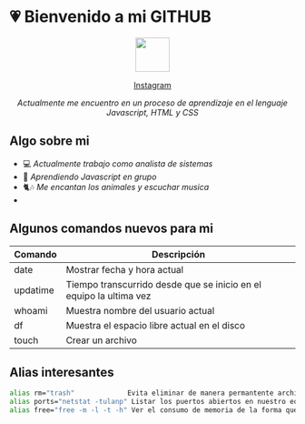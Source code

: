 # :heartpulse: Bienvenido a mi GITHUB

<p align="center">
<img src="https://media4.giphy.com/media/UQVR7ZpPxQpPHwgGLF/giphy.gif?cid=790b7611b00dcc5595d420533d8aa72601843913cd18d835&rid=giphy.gif&ct=s" width=60>
<p align="center">
    <img src="https://media4.giphy.com/media/fG9Pv7x7mNEdakJ38y/200w.webp?cid=790b7611rt427fndm5ztn886186ekcd1lddl21rgf1sumd1w&rid=200w.webp&ct=s" width=15>
    <a href="https://www.instagram.com/laura.zuluagaj">Instagram</a>
    <img src="https://media4.giphy.com/media/fG9Pv7x7mNEdakJ38y/200w.webp?cid=790b7611rt427fndm5ztn886186ekcd1lddl21rgf1sumd1w&rid=200w.webp&ct=s" width=15>

*<p align="center">Actualmente me encuentro en un proceso de aprendizaje en el lenguaje Javascript, HTML y CSS*</p>


## **Algo sobre mi**

- :computer: *Actualmente trabajo como analista de sistemas*
- 🌱 *Aprendiendo Javascript en grupo*
- :cat2::notes: *Me encantan los animales y escuchar musica*
- 
## Algunos comandos nuevos para mi

|Comando  |         Descripción                                              |
|---------|------------------------------------------------------------------|
|date     |Mostrar fecha y hora actual                                       |
|updatime |Tiempo transcurrido desde que se inicio en el equipo la ultima vez|
|whoami   |Muestra  nombre del usuario actual                                |
|df       |Muestra el espacio libre actual en el disco                       |
|touch    |Crear un archivo                                                  |

## Alias interesantes

```bash
alias rm="trash"             Evita eliminar de manera permantente archivos sin pasar por papelera 
alias ports="netstat -tulanp" Listar los puertos abiertos en nuestro equipo                                       
alias free="free -m -l -t -h" Ver el consumo de memoria de la forma que me interesa acortando el comando ejecutado
```